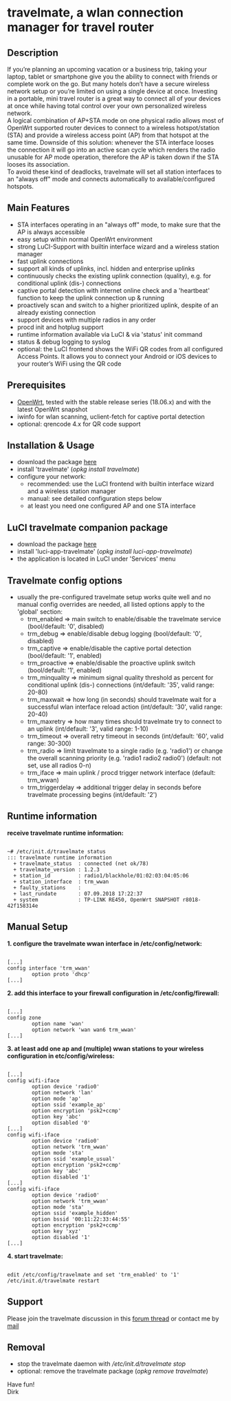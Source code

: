 # travelmate, a wlan connection manager for travel router

## Description
If you’re planning an upcoming vacation or a business trip, taking your laptop, tablet or smartphone give you the ability to connect with friends or complete work on the go. But many hotels don’t have a secure wireless network setup or you’re limited on using a single device at once. Investing in a portable, mini travel router is a great way to connect all of your devices at once while having total control over your own personalized wireless network.  
A logical combination of AP+STA mode on one physical radio allows most of OpenWrt supported router devices to connect to a wireless hotspot/station (STA) and provide a wireless access point (AP) from that hotspot at the same time. Downside of this solution: whenever the STA interface looses the connection it will go into an active scan cycle which renders the radio unusable for AP mode operation, therefore the AP is taken down if the STA looses its association.  
To avoid these kind of deadlocks, travelmate will set all station interfaces to an "always off" mode and connects automatically to available/configured hotspots.  

## Main Features
* STA interfaces operating in an "always off" mode, to make sure that the AP is always accessible
* easy setup within normal OpenWrt environment
* strong LuCI-Support with builtin interface wizard and a wireless station manager
* fast uplink connections
* support all kinds of uplinks, incl. hidden and enterprise uplinks
* continuously checks the existing uplink connection (quality), e.g. for conditional uplink (dis-) connections
* captive portal detection with internet online check and a 'heartbeat' function to keep the uplink connection up & running
* proactively scan and switch to a higher prioritized uplink, despite of an already existing connection
* support devices with multiple radios in any order
* procd init and hotplug support
* runtime information available via LuCI & via 'status' init command
* status & debug logging to syslog
* optional: the LuCI frontend shows the WiFi QR codes from all configured Access Points. It allows you to connect your Android or iOS devices to your router’s WiFi using the QR code

## Prerequisites
* [OpenWrt](https://openwrt.org), tested with the stable release series (18.06.x) and with the latest OpenWrt snapshot
* iwinfo for wlan scanning, uclient-fetch for captive portal detection
* optional: qrencode 4.x for QR code support

## Installation & Usage
* download the package [here](https://downloads.openwrt.org/snapshots/packages/x86_64/packages)
* install 'travelmate' (_opkg install travelmate_)
* configure your network:
    * recommended: use the LuCI frontend with builtin interface wizard and a wireless station manager
    * manual: see detailed configuration steps below
    * at least you need one configured AP and one STA interface

## LuCI travelmate companion package
* download the package [here](https://downloads.openwrt.org/snapshots/packages/x86_64/luci)
* install 'luci-app-travelmate' (_opkg install luci-app-travelmate_)
* the application is located in LuCI under 'Services' menu

## Travelmate config options
* usually the pre-configured travelmate setup works quite well and no manual config overrides are needed, all listed options apply to the 'global' section:
    * trm\_enabled => main switch to enable/disable the travelmate service (bool/default: '0', disabled)
    * trm\_debug => enable/disable debug logging (bool/default: '0', disabled)
    * trm\_captive => enable/disable the captive portal detection (bool/default: '1', enabled)
    * trm\_proactive => enable/disable the proactive uplink switch (bool/default: '1', enabled)
    * trm\_minquality => minimum signal quality threshold as percent for conditional uplink (dis-) connections (int/default: '35', valid range: 20-80)
    * trm\_maxwait => how long (in seconds) should travelmate wait for a successful wlan interface reload action (int/default: '30', valid range: 20-40)
    * trm\_maxretry => how many times should travelmate try to connect to an uplink (int/default: '3', valid range: 1-10)
    * trm\_timeout => overall retry timeout in seconds (int/default: '60', valid range: 30-300)
    * trm\_radio => limit travelmate to a single radio (e.g. 'radio1') or change the overall scanning priority (e.g. 'radio1 radio2 radio0') (default: not set, use all radios 0-n)
    * trm\_iface => main uplink / procd trigger network interface (default: trm_wwan)
    * trm\_triggerdelay => additional trigger delay in seconds before travelmate processing begins (int/default: '2')

## Runtime information

**receive travelmate runtime information:**
<pre><code>
~# /etc/init.d/travelmate status
::: travelmate runtime information
  + travelmate_status  : connected (net ok/78)
  + travelmate_version : 1.2.3
  + station_id         : radio1/blackhole/01:02:03:04:05:06
  + station_interface  : trm_wwan
  + faulty_stations    : 
  + last_rundate       : 07.09.2018 17:22:37
  + system             : TP-LINK RE450, OpenWrt SNAPSHOT r8018-42f158314e
</code></pre>

## Manual Setup
**1. configure the travelmate wwan interface in /etc/config/network:**
<pre><code>
[...]
config interface 'trm_wwan'
        option proto 'dhcp'
[...]
</code></pre>

**2. add this interface to your firewall configuration in /etc/config/firewall:**
<pre><code>
[...]
config zone
        option name 'wan'
        option network 'wan wan6 trm_wwan'
[...]
</code></pre>

**3. at least add one ap and (multiple) wwan stations to your wireless configuration in etc/config/wireless:**
<pre><code>
[...]
config wifi-iface
        option device 'radio0'
        option network 'lan'
        option mode 'ap'
        option ssid 'example_ap'
        option encryption 'psk2+ccmp'
        option key 'abc'
        option disabled '0'
[...]
config wifi-iface
        option device 'radio0'
        option network 'trm_wwan'
        option mode 'sta'
        option ssid 'example_usual'
        option encryption 'psk2+ccmp'
        option key 'abc'
        option disabled '1'
[...]
config wifi-iface
        option device 'radio0'
        option network 'trm_wwan'
        option mode 'sta'
        option ssid 'example_hidden'
        option bssid '00:11:22:33:44:55'
        option encryption 'psk2+ccmp'
        option key 'xyz'
        option disabled '1'
[...]
</code></pre>

**4. start travelmate:**
<pre><code>
edit /etc/config/travelmate and set 'trm_enabled' to '1'
/etc/init.d/travelmate restart
</code></pre>

## Support
Please join the travelmate discussion in this [forum thread](https://forum.lede-project.org/t/travelmate-support-thread/5155) or contact me by [mail](mailto:dev@brenken.org)  

## Removal
* stop the travelmate daemon with _/etc/init.d/travelmate stop_
* optional: remove the travelmate package (_opkg remove travelmate_)

Have fun!  
Dirk  
